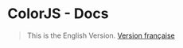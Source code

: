 # ColorJS - Docs

> This is the English Version. [Version française](https://docs.colorjs.cc/v/fr/)









